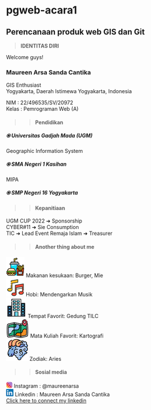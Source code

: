 # pgweb-acara1
Perencanaan produk web GIS dan Git
-----
>**IDENTITAS DIRI**

Welcome guys!

### Maureen Arsa Sanda Cantika
GIS Enthusiast  
Yogyakarta, Daerah Istimewa Yogyakarta, Indonesia

NIM           : 22/496535/SV/20972  
Kelas         : Pemrograman Web (A)  

>>#### Pendidikan
##### ⦿ Universitas Gadjah Mada (UGM)
Geographic Information System
##### ⦿ SMA Negeri 1 Kasihan
MIPA
##### ⦿ SMP Negeri 16 Yogyakarta

>>#### Kepanitiaan
 UGM CUP 2022 ➜ Sponsorship  
 CYBER#11 ➜ Sie Consumption  
 TIC ➜ Lead
 Event Remaja Islam ➜ Treasurer

>>#### Another thing about me
![Avatar:](<makanan kesukaan.png>) Makanan kesukaan: Burger, Mie  
![Avatar:](hobi.png) Hobi: Mendengarkan Musik  
![Avatar:](place.png) Tempat Favorit: Gedung TILC  
![Avatar:](kartografi.png) Mata Kuliah Favorit: Kartografi  
![Avatar:](zodiak.png) Zodiak: Aries


>>#### Sosial media
![Avatar:](Instagram.png) Instagram : @maureenarsa  
![Avatar:](linkedin.png) Linkedin : Maureen Arsa Sanda Cantika  
[Click here to connect my linkedin](https://www.google.com/url?sa=t&rct=j&q=&esrc=s&source=web&cd=&cad=rja&uact=8&ved=2ahUKEwjywu_ht_CAAxVITWwGHQueBs8QFnoECBgQAQ&url=https%3A%2F%2Fid.linkedin.com%2Fin%2Fmaureen-arsa-sanda-cantika-834053229&usg=AOvVaw1uGCa5tiTNAzP5yZ_DTp7C&opi=89978449)